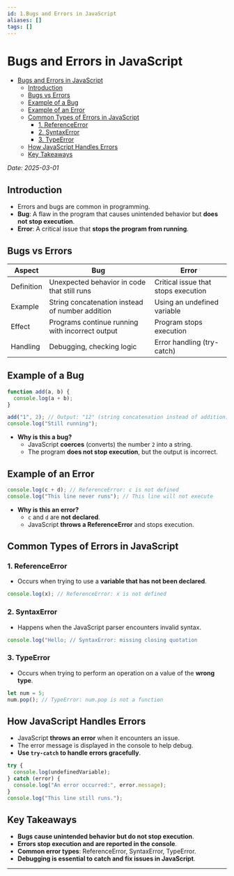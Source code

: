 ```yaml
---
id: 1.Bugs and Errors in JavaScript
aliases: []
tags: []
---
```


# Bugs and Errors in JavaScript

<!--toc:start-->

- [Bugs and Errors in JavaScript](#bugs-and-errors-in-javascript)
  - [Introduction](#introduction)
  - [Bugs vs Errors](#bugs-vs-errors)
  - [Example of a Bug](#example-of-a-bug)
  - [Example of an Error](#example-of-an-error)
  - [Common Types of Errors in JavaScript](#common-types-of-errors-in-javascript)
    - [1. ReferenceError](#1-referenceerror)
    - [2. SyntaxError](#2-syntaxerror)
    - [3. TypeError](#3-typeerror)
  - [How JavaScript Handles Errors](#how-javascript-handles-errors)
  - [Key Takeaways](#key-takeaways)
  <!--toc:end-->

_Date: 2025-03-01_

## Introduction

- Errors and bugs are common in programming.
- **Bug**: A flaw in the program that causes unintended behavior but **does not stop execution**.
- **Error**: A critical issue that **stops the program from running**.

## Bugs vs Errors

| **Aspect** | **Bug**                                         | **Error**                           |
| ---------- | ----------------------------------------------- | ----------------------------------- |
| Definition | Unexpected behavior in code that still runs     | Critical issue that stops execution |
| Example    | String concatenation instead of number addition | Using an undefined variable         |
| Effect     | Programs continue running with incorrect output | Program stops execution             |
| Handling   | Debugging, checking logic                       | Error handling (try-catch)          |

## Example of a Bug

```js
function add(a, b) {
  console.log(a + b);
}

add("1", 2); // Output: "12" (string concatenation instead of addition)
console.log("Still running");
```

- **Why is this a bug?**
  - JavaScript **coerces** (converts) the number `2` into a string.
  - The program **does not stop execution**, but the output is incorrect.

## Example of an Error

```js
console.log(c + d); // ReferenceError: c is not defined
console.log("This line never runs"); // This line will not execute
```

- **Why is this an error?**
  - `c` and `d` are **not declared**.
  - JavaScript **throws a ReferenceError** and stops execution.

## Common Types of Errors in JavaScript

### 1. ReferenceError

- Occurs when trying to use a **variable that has not been declared**.

```js
console.log(x); // ReferenceError: x is not defined
```

### 2. SyntaxError

- Happens when the JavaScript parser encounters invalid syntax.

```js
console.log("Hello; // SyntaxError: missing closing quotation
```

### 3. TypeError

- Occurs when trying to perform an operation on a value of the **wrong type**.

```js
let num = 5;
num.pop(); // TypeError: num.pop is not a function
```

## How JavaScript Handles Errors

- JavaScript **throws an error** when it encounters an issue.
- The error message is displayed in the console to help debug.
- **Use `try-catch` to handle errors gracefully**.

```js
try {
  console.log(undefinedVariable);
} catch (error) {
  console.log("An error occurred:", error.message);
}
console.log("This line still runs.");
```

## Key Takeaways

- **Bugs cause unintended behavior but do not stop execution**.
- **Errors stop execution and are reported in the console**.
- **Common error types**: ReferenceError, SyntaxError, TypeError.
- **Debugging is essential to catch and fix issues in JavaScript**.

---
